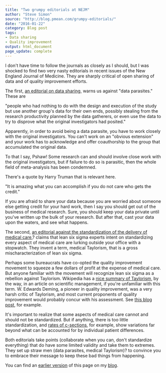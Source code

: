 ```yaml
---
title: "Two grumpy editorials at NEJM"
author: "Steve Simon"
source: "http://blog.pmean.com/grumpy-editorials/"
date: "2016-01-22"
category: Blog post
tags:
- Data sharing
- Quality improvement
output: html_document
page_update: complete
---
```


I don't have time to follow the journals as closely as I should, but I was shocked to find two very nasty editorials in recent issues of the New England Journal of Medicine. They are sharply critical of open sharing of data and of quality improvement efforts.

<!---More--->

The first, [an editorial on data sharing](http://www.nejm.org/doi/full/10.1056/NEJMe1516564#t=article), warns us against "data parasites." These are

"people who had nothing to do with the design and execution of the study but use another group's data for their own ends, possibly stealing from the research productivity planned by the data gatherers, or even use the data to try to disprove what the original investigators had posited."

Apparently, in order to avoid being a data parasite, you have to work closely with the original investigators. You can't work on an "obvious extension" and your work has to acknowledge and offer coauthorship to the group that accumulated the original data.

To that I say, Pshaw! Some research can and should involve close work with the original investigators, but if failure to do so is parasitic, then the whole field of meta-analysis has been condemned.

There's a quote by Harry Truman that is relevant here.

"It is amazing what you can accomplish if you do not care who gets the credit."

If you are afraid to share your data because you are worried about someone else getting credit for your hard work, then I say you should get out of the business of medical research. Sure, you should keep your data private until you've written up the bulk of your research. But after that, cast your data upon the waters, and see what happens.

The second, [an editorial against the standardization of the delivery of medical care](http://www.nejm.org/doi/full/10.1056/NEJMp1512402#t=article),? claims that lean six sigma experts intent on standardizing every aspect of medical care are lurking outside your office with a stopwatch. They invent a term, medical Taylorism, that is a gross mischaracterization of lean six sigma.

Perhaps some bureaucrats have co-opted the quality improvement movement to squeeze a few dollars of profit at the expense of medical care. But anyone familiar with the movement will recognize lean six sigma as a rebellion against Taylorism. Wikipedia has a [nice summary of Taylorism](https://en.wikipedia.org/wiki/Scientific_management), by the way, in an article on scientific management, if you're unfamiliar with this term. W. Edwards Deming, a pioneer in quality improvement, was a very harsh critic of Taylorism, and most current proponents of quality improvement would probably concur with his assessment. See [this blog post](http://www.kilkku.com/blog/2013/07/the-difference-between-lean-and-taylorism/), for example.

It's important to realize that some aspects of medical care cannot and should not be standardized. But if anything, there is too little standardization, and [rates of c-sections](http://www.ncbi.nlm.nih.gov/pubmed/23459732), for example, show variations far beyond what can be accounted for by individual patient differences.

Both editorials take points (collaborate when you can, don't standardize everything) that do have some limited validity and take them to extremes. They set up straw men (data parasites, medical Taylorism)? to convince you to embrace their message to keep these bad things from happening.

You can find an [earlier version][sim1] of this page on my [blog][sim2].

[sim1]: http://blog.pmean.com/grumpy-editorials/
[sim2]: http://blog.pmean.com
